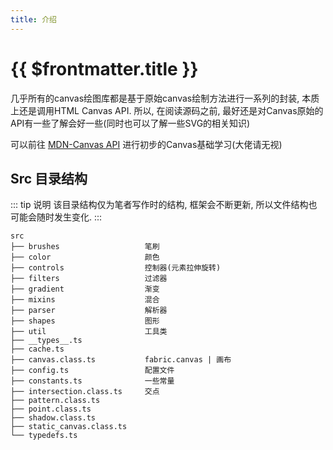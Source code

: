 ```yaml
---
title: 介绍
---
```


# {{ $frontmatter.title }}

几乎所有的canvas绘图库都是基于原始canvas绘制方法进行一系列的封装, 本质上还是调用HTML Canvas API.
所以, 在阅读源码之前, 最好还是对Canvas原始的API有一些了解会好一些(同时也可以了解一些SVG的相关知识)

可以前往 [MDN-Canvas API](https://developer.mozilla.org/en-US/docs/Web/API/Canvas_API) 进行初步的Canvas基础学习(大佬请无视)

## Src 目录结构

::: tip 说明
该目录结构仅为笔者写作时的结构, 框架会不断更新, 所以文件结构也可能会随时发生变化.
:::

```text
src
├── brushes                   笔刷
├── color                     颜色
├── controls                  控制器(元素拉伸旋转)
├── filters                   过滤器
├── gradient                  渐变
├── mixins                    混合
├── parser                    解析器
├── shapes                    图形
├── util                      工具类
├── __types__.ts
├── cache.ts
├── canvas.class.ts           fabric.canvas | 画布
├── config.ts                 配置文件
├── constants.ts              一些常量
├── intersection.class.ts     交点
├── pattern.class.ts
├── point.class.ts
├── shadow.class.ts
├── static_canvas.class.ts
└── typedefs.ts

```

